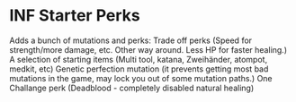 # INF Starter Perks
Adds a bunch of mutations and perks:
Trade off perks (Speed for strength/more damage, etc. Other way around. Less HP for faster healing.) 
A selection of starting items (Multi tool, katana, Zweihänder, atompot, medkit, etc) 
Genetic perfection mutation (it prevents getting most bad mutations in the game, may lock you out of some mutation paths.) 
One Challange perk (Deadblood - completely disabled natural healing) 
